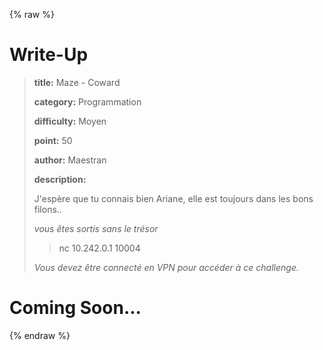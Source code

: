 
{% raw %}
# Write-Up
> **title:** Maze - Coward
>
> **category:** Programmation
>
> **difficulty:** Moyen
>
> **point:** 50
>
> **author:** Maestran
>
> **description:**
>
> J'espère que tu connais bien Ariane, elle est toujours dans les bons filons..
>
> 
>
> *vous êtes sortis sans le trésor*
>
> 
>
> > nc 10.242.0.1 10004
>
> *Vous devez être connecté en VPN pour accéder à ce challenge.*
>
> 


# Coming Soon...

{% endraw %}
